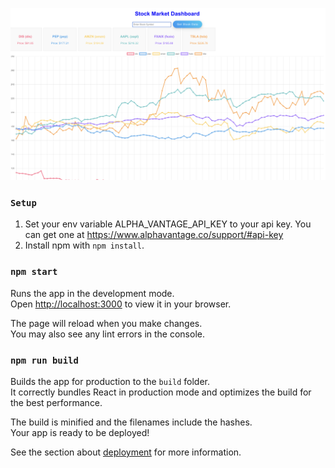 ![alt text](https://github.com/tyler848484/stock-market-dashboard/blob/72b60762cae5937d1393c9294b74270c088605b3/StockMarketDashboard.png)

### `Setup`
1. Set your env variable ALPHA_VANTAGE_API_KEY to your api key.  You can get one at https://www.alphavantage.co/support/#api-key
2. Install npm with `npm install`.

### `npm start`

Runs the app in the development mode.\
Open [http://localhost:3000](http://localhost:3000) to view it in your browser.

The page will reload when you make changes.\
You may also see any lint errors in the console.

### `npm run build`

Builds the app for production to the `build` folder.\
It correctly bundles React in production mode and optimizes the build for the best performance.

The build is minified and the filenames include the hashes.\
Your app is ready to be deployed!

See the section about [deployment](https://facebook.github.io/create-react-app/docs/deployment) for more information.
